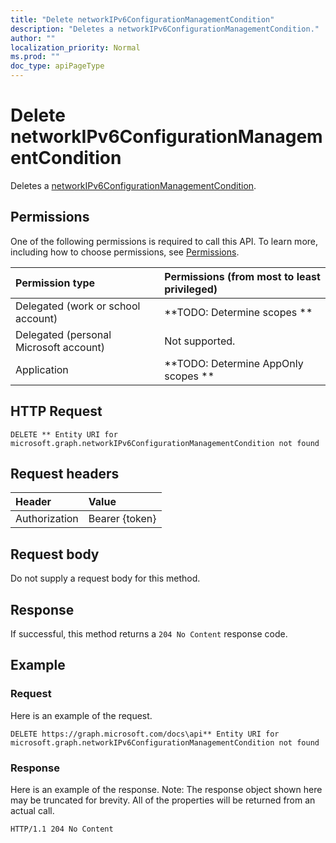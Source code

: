 ```yaml
---
title: "Delete networkIPv6ConfigurationManagementCondition"
description: "Deletes a networkIPv6ConfigurationManagementCondition."
author: ""
localization_priority: Normal
ms.prod: ""
doc_type: apiPageType
---
```


# Delete networkIPv6ConfigurationManagementCondition

Deletes a [networkIPv6ConfigurationManagementCondition](../resources/networkipv6configurationmanagementcondition.md).

## Permissions
One of the following permissions is required to call this API. To learn more, including how to choose permissions, see [Permissions](/concepts/permissions-reference.md).

|Permission type|Permissions (from most to least privileged)|
|:---|:---|
|Delegated (work or school account)|**TODO: Determine scopes **|
|Delegated (personal Microsoft account)|Not supported.|
|Application|**TODO: Determine AppOnly scopes **|

## HTTP Request
<!-- {
  "blockType": "ignored"
}
-->
``` http
DELETE ** Entity URI for microsoft.graph.networkIPv6ConfigurationManagementCondition not found
```

## Request headers
|Header|Value|
|:---|:---|
|Authorization|Bearer {token}|

## Request body
Do not supply a request body for this method.

## Response
If successful, this method returns a `204 No Content` response code.

## Example

### Request
Here is an example of the request.
<!-- {
  "blockType": "request",
  "name": "delete_networkipv6configurationmanagementcondition"
}
-->
``` http
DELETE https://graph.microsoft.com/docs\api** Entity URI for microsoft.graph.networkIPv6ConfigurationManagementCondition not found
```

### Response
Here is an example of the response. Note: The response object shown here may be truncated for brevity. All of the properties will be returned from an actual call.
<!-- {
  "blockType": "response",
  "truncated": true
}
-->
``` http
HTTP/1.1 204 No Content
```

